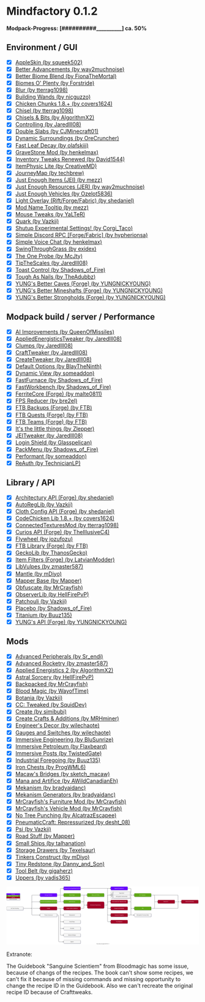 # Mindfactory 0.1.2

__Modpack-Progress: [##########\_\_\_\_\_\_\_\_\_\_] ca. 50%__

## Environment / GUI
- [x] [AppleSkin (by squeek502)](https://www.curseforge.com/minecraft/mc-mods/appleskin)
- [x] [Better Advancements (by way2muchnoise)](https://www.curseforge.com/minecraft/mc-mods/better-advancements)
- [x] [Better Biome Blend (by FionaTheMortal)](https://www.curseforge.com/minecraft/mc-mods/better-biome-blend)
- [x] [Biomes O' Plenty (by Forstride)](https://www.curseforge.com/minecraft/mc-mods/biomes-o-plenty)
- [x] [Blur (by tterrag1098)](https://www.curseforge.com/minecraft/mc-mods/blur)
- [x] [Building Wands (by nicguzzo)](https://www.curseforge.com/minecraft/mc-mods/building-wands)
- [x] [Chicken Chunks 1.8.+ (by covers1624)](https://www.curseforge.com/minecraft/mc-mods/chicken-chunks-1-8)
- [x] [Chisel (by tterrag1098)](https://www.curseforge.com/minecraft/mc-mods/chisel)
- [x] [Chisels & Bits (by AlgorithmX2)](https://www.curseforge.com/minecraft/mc-mods/chisels-bits)
- [x] [Controlling (by Jaredlll08)](https://www.curseforge.com/minecraft/mc-mods/controlling)
- [x] [Double Slabs (by CJMinecraft01)](https://www.curseforge.com/minecraft/mc-mods/double-slabs)
- [x] [Dynamic Surroundings (by OreCruncher)](https://www.curseforge.com/minecraft/mc-mods/dynamic-surroundings)
- [x] [Fast Leaf Decay (by olafskiii)](https://www.curseforge.com/minecraft/mc-mods/fast-leaf-decay)
- [x] [GraveStone Mod (by henkelmax)](https://www.curseforge.com/minecraft/mc-mods/gravestone-mod)
- [x] [Inventory Tweaks Renewed (by David1544)](https://www.curseforge.com/minecraft/mc-mods/inventory-tweaks-renewed)
- [x] [ItemPhysic Lite (by CreativeMD)](https://www.curseforge.com/minecraft/mc-mods/itemphysic-lite)
- [x] [JourneyMap (by techbrew)](https://www.curseforge.com/minecraft/mc-mods/journeymap)
- [x] [Just Enough Items (JEI) (by mezz)](https://www.curseforge.com/minecraft/mc-mods/jei)
- [x] [Just Enough Resources (JER) (by way2muchnoise)](https://www.curseforge.com/minecraft/mc-mods/just-enough-resources-jer)
- [x] [Just Enough Vehicles (by Ozelot5836)](https://www.curseforge.com/minecraft/mc-mods/just-enough-vehicles)
- [x] [Light Overlay (Rift/Forge/Fabric) (by shedaniel)](https://www.curseforge.com/minecraft/mc-mods/light-overlay)
- [x] [Mod Name Tooltip (by mezz)](https://www.curseforge.com/minecraft/mc-mods/mod-name-tooltip)
- [x] [Mouse Tweaks (by YaLTeR)](https://www.curseforge.com/minecraft/mc-mods/mouse-tweaks)
- [x] [Quark (by Vazkii)](https://www.curseforge.com/minecraft/mc-mods/quark)
- [x] [Shutup Experimental Settings! (by Corgi_Taco)](https://www.curseforge.com/minecraft/mc-mods/shutup-experimental-settings)
- [x] [Simple Discord RPC [Forge/Fabric] (by hypherionsa)](https://www.curseforge.com/minecraft/mc-mods/simple-discord-rpc)
- [x] [Simple Voice Chat (by henkelmax)](https://www.curseforge.com/minecraft/mc-mods/simple-voice-chat)
- [x] [SwingThroughGrass (by exidex)](https://www.curseforge.com/minecraft/mc-mods/swingthroughgrass)
- [x] [The One Probe (by McJty)](https://www.curseforge.com/minecraft/mc-mods/the-one-probe)
- [x] [TipTheScales (by Jaredlll08)](https://www.curseforge.com/minecraft/mc-mods/tipthescales)
- [x] [Toast Control (by Shadows_of_Fire)](https://www.curseforge.com/minecraft/mc-mods/toast-control)
- [x] [Tough As Nails (by TheAdubbz)](https://www.curseforge.com/minecraft/mc-mods/tough-as-nails)
- [x] [YUNG's Better Caves (Forge) (by YUNGNICKYOUNG)](https://www.curseforge.com/minecraft/mc-mods/yungs-better-caves)
- [x] [YUNG's Better Mineshafts (Forge) (by YUNGNICKYOUNG)](https://www.curseforge.com/minecraft/mc-mods/yungs-better-mineshafts-forge)
- [x] [YUNG's Better Strongholds (Forge) (by YUNGNICKYOUNG)](https://www.curseforge.com/minecraft/mc-mods/yungs-better-strongholds)

## Modpack build / server / Performance
- [x] [AI Improvements (by QueenOfMissiles)](https://www.curseforge.com/minecraft/mc-mods/ai-improvements)
- [x] [AppliedEnergisticsTweaker (by Jaredlll08)](https://www.curseforge.com/minecraft/mc-mods/appliedenergisticstweaker)
- [x] [Clumps (by Jaredlll08)](https://www.curseforge.com/minecraft/mc-mods/clumps)
- [x] [CraftTweaker (by Jaredlll08)](https://www.curseforge.com/minecraft/mc-mods/crafttweaker)
- [x] [CreateTweaker (by Jaredlll08)](https://www.curseforge.com/minecraft/mc-mods/createtweaker)
- [x] [Default Options (by BlayTheNinth)](https://www.curseforge.com/minecraft/mc-mods/default-options)
- [x] [Dynamic View (by someaddon)](https://www.curseforge.com/minecraft/mc-mods/dynamic-view)
- [x] [FastFurnace (by Shadows_of_Fire)](https://www.curseforge.com/minecraft/mc-mods/fastfurnace)
- [x] [FastWorkbench (by Shadows_of_Fire)](https://www.curseforge.com/minecraft/mc-mods/fastworkbench)
- [x] [FerriteCore (Forge) (by malte0811)](https://www.curseforge.com/minecraft/mc-mods/ferritecore)
- [x] [FPS Reducer (by bre2el)](https://www.curseforge.com/minecraft/mc-mods/fps-reducer)
- [x] [FTB Backups (Forge) (by FTB)](https://www.curseforge.com/minecraft/mc-mods/ftb-backups-forge)
- [x] [FTB Quests (Forge) (by FTB)](https://www.curseforge.com/minecraft/mc-mods/ftb-quests-forge)
- [x] [FTB Teams (Forge) (by FTB)](https://www.curseforge.com/minecraft/mc-mods/ftb-teams-forge)
- [x] [It's the little things (by Zlepper)](https://www.curseforge.com/minecraft/mc-mods/its-the-little-things)
- [x] [JEITweaker (by Jaredlll08)](https://www.curseforge.com/minecraft/mc-mods/jeitweaker)
- [x] [Login Shield (by Glasspelican)](https://www.curseforge.com/minecraft/mc-mods/login-shield)
- [x] [PackMenu (by Shadows_of_Fire)](https://www.curseforge.com/minecraft/mc-mods/packmenu)
- [x] [Performant (by someaddon)](https://www.curseforge.com/minecraft/mc-mods/performant)
- [x] [ReAuth (by TechnicianLP)](https://www.curseforge.com/minecraft/mc-mods/reauth)

## Library / API
- [x] [Architectury API (Forge) (by shedaniel)](https://www.curseforge.com/minecraft/mc-mods/architectury-forge)
- [x] [AutoRegLib (by Vazkii)](https://www.curseforge.com/minecraft/mc-mods/autoreglib)
- [x] [Cloth Config API (Forge) (by shedaniel)](https://www.curseforge.com/minecraft/mc-mods/cloth-config-forge)
- [x] [CodeChicken Lib 1.8.+ (by covers1624)](https://www.curseforge.com/minecraft/mc-mods/codechicken-lib-1-8)
- [x] [ConnectedTexturesMod (by tterrag1098)](https://www.curseforge.com/minecraft/mc-mods/ctm)
- [x] [Curios API (Forge) (by TheIllusiveC4)](https://www.curseforge.com/minecraft/mc-mods/curios)
- [x] [Flywheel (by jozufozu)](https://www.curseforge.com/minecraft/mc-mods/flywheel)
- [x] [FTB Library (Forge) (by FTB)](https://www.curseforge.com/minecraft/mc-mods/ftb-library-forge)
- [x] [GeckoLib (by ThanosGecko)](https://www.curseforge.com/minecraft/mc-mods/geckolib)
- [x] [Item Filters (Forge) (by LatvianModder)](https://www.curseforge.com/minecraft/mc-mods/item-filters-forge)
- [x] [LibVulpes (by zmaster587)](https://www.curseforge.com/minecraft/mc-mods/libvulpes)
- [x] [Mantle (by mDiyo)](https://www.curseforge.com/minecraft/mc-mods/mantle)
- [x] [Mapper Base (by Mapper)](https://www.curseforge.com/minecraft/mc-mods/mapper-base)
- [x] [Obfuscate (by MrCrayfish)](https://www.curseforge.com/minecraft/mc-mods/obfuscate)
- [x] [ObserverLib (by HellFirePvP)](https://www.curseforge.com/minecraft/mc-mods/observerlib)
- [x] [Patchouli (by Vazkii)](https://www.curseforge.com/minecraft/mc-mods/patchouli)
- [x] [Placebo (by Shadows_of_Fire)](https://www.curseforge.com/minecraft/mc-mods/placebo)
- [x] [Titanium (by Buuz135)](https://www.curseforge.com/minecraft/mc-mods/titanium)
- [x] [YUNG's API (Forge) (by YUNGNICKYOUNG)](https://www.curseforge.com/minecraft/mc-mods/yungs-api)

## Mods
- [x] [Advanced Peripherals (by Sr_endi)](https://www.curseforge.com/minecraft/mc-mods/advanced-peripherals)
- [x] [Advanced Rocketry (by zmaster587)](https://www.curseforge.com/minecraft/mc-mods/advanced-rocketry)
- [x] [Applied Energistics 2 (by AlgorithmX2)](https://www.curseforge.com/minecraft/mc-mods/applied-energistics-2)
- [x] [Astral Sorcery (by HellFirePvP)](https://www.curseforge.com/minecraft/mc-mods/astral-sorcery)
- [x] [Backpacked (by MrCrayfish)](https://www.curseforge.com/minecraft/mc-mods/backpacked)
- [x] [Blood Magic  (by WayofTime)](https://www.curseforge.com/minecraft/mc-mods/blood-magic)
- [x] [Botania (by Vazkii)](https://www.curseforge.com/minecraft/mc-mods/botania)
- [x] [CC: Tweaked (by SquidDev)](https://www.curseforge.com/minecraft/mc-mods/cc-tweaked)
- [x] [Create (by simibubi)](https://www.curseforge.com/minecraft/mc-mods/create)
- [x] [Create Crafts & Additions (by MRHminer)](https://www.curseforge.com/minecraft/mc-mods/createaddition)
- [x] [Engineer's Decor (by wilechaote)](https://www.curseforge.com/minecraft/mc-mods/engineers-decor)
- [x] [Gauges and Switches (by wilechaote)](https://www.curseforge.com/minecraft/mc-mods/redstone-gauges-and-switches)
- [x] [Immersive Engineering (by BluSunrize)](https://www.curseforge.com/minecraft/mc-mods/immersive-engineering)
- [x] [Immersive Petroleum (by Flaxbeard)](https://www.curseforge.com/minecraft/mc-mods/immersive-petroleum)
- [x] [Immersive Posts (by TwistedGate)](https://www.curseforge.com/minecraft/mc-mods/immersiveposts)
- [x] [Industrial Foregoing (by Buuz135)](https://www.curseforge.com/minecraft/mc-mods/industrial-foregoing)
- [x] [Iron Chests (by ProgWML6)](https://www.curseforge.com/minecraft/mc-mods/iron-chests)
- [x] [Macaw's Bridges (by sketch_macaw)](https://www.curseforge.com/minecraft/mc-mods/macaws-bridges)
- [x] [Mana and Artifice (by AWildCanadianEh)](https://www.curseforge.com/minecraft/mc-mods/mana-and-artifice)
- [x] [Mekanism (by bradyaidanc)](https://www.curseforge.com/minecraft/mc-mods/mekanism)
- [x] [Mekanism Generators (by bradyaidanc)](https://www.curseforge.com/minecraft/mc-mods/mekanism-generators)
- [x] [MrCrayfish's Furniture Mod (by MrCrayfish)](https://www.curseforge.com/minecraft/mc-mods/mrcrayfish-furniture-mod)
- [x] [MrCrayfish's Vehicle Mod (by MrCrayfish)](https://www.curseforge.com/minecraft/mc-mods/mrcrayfishs-vehicle-mod)
- [x] [No Tree Punching (by AlcatrazEscapee)](https://www.curseforge.com/minecraft/mc-mods/no-tree-punching)
- [x] [PneumaticCraft: Repressurized (by desht_08)](https://www.curseforge.com/minecraft/mc-mods/pneumaticcraft-repressurized)
- [x] [Psi (by Vazkii)](https://www.curseforge.com/minecraft/mc-mods/psi)
- [x] [Road Stuff (by Mapper)](https://www.curseforge.com/minecraft/mc-mods/road-stuff)
- [x] [Small Ships (by talhanation)](https://www.curseforge.com/minecraft/mc-mods/small-ships)
- [x] [Storage Drawers (by Texelsaur)](https://www.curseforge.com/minecraft/mc-mods/storage-drawers)
- [x] [Tinkers Construct (by mDiyo)](https://www.curseforge.com/minecraft/mc-mods/tinkers-construct)
- [x] [Tiny Redstone (by Danny_and_Son)](https://www.curseforge.com/minecraft/mc-mods/tiny-redstone)
- [x] [Tool Belt (by gigaherz)](https://www.curseforge.com/minecraft/mc-mods/tool-belt)
- [x] [Uppers (by vadis365)](https://www.curseforge.com/minecraft/mc-mods/uppers)
  
![Progressionline](Progressionline.svg)

Extranote:

The Guidebook "Sanguine Scientiem" from Bloodmagic has some issue, because of changs of the recipes. 
The book can't show some recipes, we can't fix it because of missing commands and missing
opportunity to change the recipe ID in the Guidebook. 
Also we can't recreate the original recipe ID because of Crafttweaks.